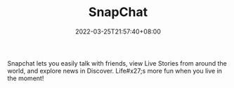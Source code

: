 ﻿---
weight: 
title: "SnapChat"
description: "Snapchat lets you easily talk with friends, view Live Stories from around the world, and explore news in Discover. Life#x27;s more fun when you live in the moment!"
date: 2022-03-25T21:57:40+08:00
lastmod: 2022-03-25T16:45:40+08:00
draft: false
authors: ["Metabd"]
featuredImage: "40.png"
link: "https://www.snapchat.com/"
tags: ["SnapChat","ΠιΔβΙη½»"]
categories: ["navigation"]
navigation: ["ΠιΔβΙη½»"]
lightgallery: true
toc: true
pinned: false
recommend: false
recommend1: false
---
Snapchat lets you easily talk with friends, view Live Stories from around the world, and explore news in Discover. Life#x27;s more fun when you live in the moment!
